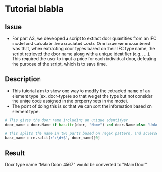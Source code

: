 # Tutorial blabla 

## Issue 
* For part A3, we developed a script to extract door quantities from an IFC model and calculate the associated costs. One issue we encountered was that, when extracting door types based on their IFC type name, the script retrieved the door name along with a unique identifier (e.g., ...). This required the user to input a price for each individual door, defeating the purpose of the script, which is to save time. 

## Description
* This tutorial aim to show one way to modify the extracted name of an element type (ex. door-type)e so that we get the type but not consider the uniqe code assigned in the property sets in the model. 
* The point of doing this is so that we can sort the information based on element type. 

```python
# This gives the door name including an unique identifyer
door_name = door.Name if hasattr(door, "Name") and door.Name else "Unknown Door"

# this splits the name in two parts based on regex pattern, and accesses the first of them
base_name = re.split(r":\d+$", door_name)[0]
```

## Result 
Door type name "Main Door: 4567" would be converted to "Main Door"



